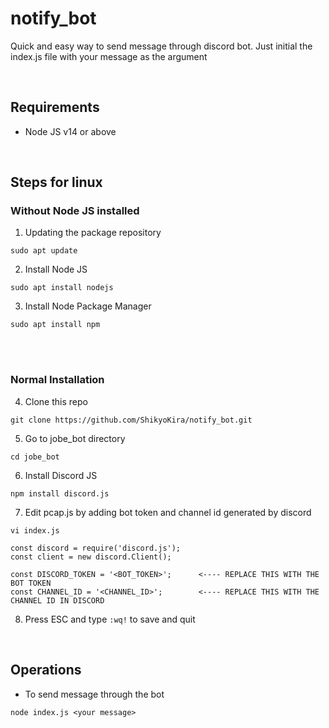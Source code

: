 # notify_bot
Quick and easy way to send message through discord bot. Just initial the index.js file with your message as the argument

<br>

## Requirements
- Node JS v14 or above

<br>

## Steps for linux

### Without Node JS installed

1. Updating the package repository 
```
sudo apt update
```

2. Install Node JS
```
sudo apt install nodejs
```

3. Install Node Package Manager
```
sudo apt install npm
``` 

<br>
<br>

### Normal Installation

4. Clone this repo
```
git clone https://github.com/ShikyoKira/notify_bot.git
```

5. Go to jobe_bot directory
```
cd jobe_bot
```

6. Install Discord JS
```
npm install discord.js
```

7. Edit pcap.js by adding bot token and channel id generated by discord
```
vi index.js
```
```
const discord = require('discord.js');
const client = new discord.Client();

const DISCORD_TOKEN = '<BOT_TOKEN>';      <---- REPLACE THIS WITH THE BOT TOKEN
const CHANNEL_ID = '<CHANNEL_ID>';        <---- REPLACE THIS WITH THE CHANNEL ID IN DISCORD
```

8. Press ESC and type `:wq!` to save and quit

<br>

## Operations

- To send message through the bot

```
node index.js <your message>
```
